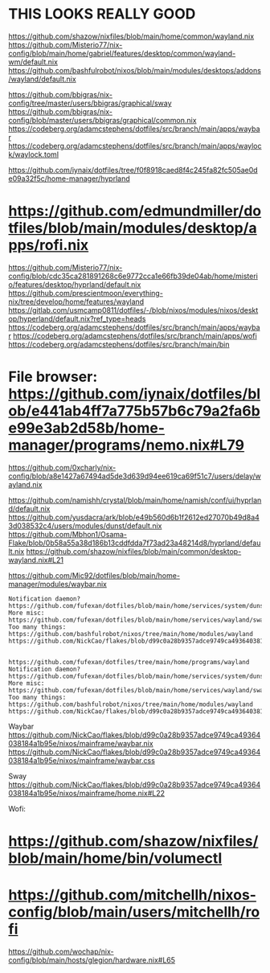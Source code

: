 # THIS LOOKS REALLY GOOD
https://github.com/shazow/nixfiles/blob/main/home/common/wayland.nix
https://github.com/Misterio77/nix-config/blob/main/home/gabriel/features/desktop/common/wayland-wm/default.nix
https://github.com/bashfulrobot/nixos/blob/main/modules/desktops/addons/wayland/default.nix



https://github.com/bbigras/nix-config/tree/master/users/bbigras/graphical/sway
https://github.com/bbigras/nix-config/blob/master/users/bbigras/graphical/common.nix
https://codeberg.org/adamcstephens/dotfiles/src/branch/main/apps/waybar
https://codeberg.org/adamcstephens/dotfiles/src/branch/main/apps/waylock/waylock.toml

https://github.com/iynaix/dotfiles/tree/f0f8918caed8f4c245fa82fc505ae0de09a32f5c/home-manager/hyprland
# https://github.com/edmundmiller/dotfiles/blob/main/modules/desktop/apps/rofi.nix
https://github.com/Misterio77/nix-config/blob/cdc35ca281891268c6e9772cca1e66fb39de04ab/home/misterio/features/desktop/hyprland/default.nix
https://github.com/prescientmoon/everything-nix/tree/develop/home/features/wayland
https://gitlab.com/usmcamp0811/dotfiles/-/blob/nixos/modules/nixos/desktop/hyperland/default.nix?ref_type=heads
https://codeberg.org/adamcstephens/dotfiles/src/branch/main/apps/waybar
https://codeberg.org/adamcstephens/dotfiles/src/branch/main/apps/wofi
https://codeberg.org/adamcstephens/dotfiles/src/branch/main/bin
# File browser: https://github.com/iynaix/dotfiles/blob/e441ab4ff7a775b57b6c79a2fa6be99e3ab2d58b/home-manager/programs/nemo.nix#L79
https://github.com/0xcharly/nix-config/blob/a8e1427a67494ad5de3d639d94ee619ca69f51c7/users/delay/wayland.nix



https://github.com/namishh/crystal/blob/main/home/namish/conf/ui/hyprland/default.nix
https://github.com/yusdacra/ark/blob/e49b560d6b1f2612ed27070b49d8a43d038532c4/users/modules/dunst/default.nix
https://github.com/Mbhon1/Osama-Flake/blob/0b58a55a38d186b13cddfdda7f73ad23a48214d8/hyprland/default.nix
https://github.com/shazow/nixfiles/blob/main/common/desktop-wayland.nix#L21



https://github.com/Mic92/dotfiles/blob/main/home-manager/modules/waybar.nix


    Notification daemon? https://github.com/fufexan/dotfiles/blob/main/home/services/system/dunst.nix#L7
    More misc: https://github.com/fufexan/dotfiles/blob/main/home/services/wayland/swayidle.nix
    Too many things: https://github.com/bashfulrobot/nixos/tree/main/home/modules/wayland
    https://github.com/NickCao/flakes/blob/d99c0a28b9357adce9749ca49364038184a1b95e/nixos/mainframe/home.nix#L22


    https://github.com/fufexan/dotfiles/tree/main/home/programs/wayland
    Notification daemon? https://github.com/fufexan/dotfiles/blob/main/home/services/system/dunst.nix#L7
    More misc: https://github.com/fufexan/dotfiles/blob/main/home/services/wayland/swayidle.nix
    Too many things: https://github.com/bashfulrobot/nixos/tree/main/home/modules/wayland
    https://github.com/NickCao/flakes/blob/d99c0a28b9357adce9749ca49364038184a1b95e/nixos/mainframe/home.nix#L22

Waybar
https://github.com/NickCao/flakes/blob/d99c0a28b9357adce9749ca49364038184a1b95e/nixos/mainframe/waybar.nix
https://github.com/NickCao/flakes/blob/d99c0a28b9357adce9749ca49364038184a1b95e/nixos/mainframe/waybar.css





Sway
https://github.com/NickCao/flakes/blob/d99c0a28b9357adce9749ca49364038184a1b95e/nixos/mainframe/home.nix#L22


Wofi:
# https://github.com/shazow/nixfiles/blob/main/home/bin/volumectl
# https://github.com/mitchellh/nixos-config/blob/main/users/mitchellh/rofi


https://github.com/wochap/nix-config/blob/main/hosts/glegion/hardware.nix#L65